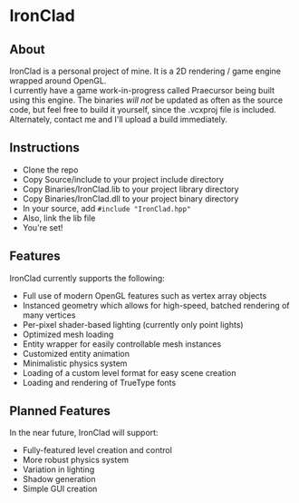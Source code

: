 IronClad
========

## About
IronClad is a personal project of mine. It is a 2D rendering / game engine wrapped around OpenGL.  
I currently have a game work-in-progress called Praecursor being built using this engine.
The binaries *will not* be updated as often as the source code, but feel free to build it yourself,
since the .vcxproj file is included. Alternately, contact me and I'll upload a build immediately.

## Instructions
* Clone the repo
* Copy Source/include to your project include directory
* Copy Binaries/IronClad.lib to your project library directory
* Copy Binaries/IronClad.dll to your project binary directory
* In your source, add `#include "IronClad.hpp"`
* Also, link the lib file
* You're set!

## Features
IronClad currently supports the following:
* Full use of modern OpenGL features such as vertex array objects
* Instanced geometry which allows for high-speed, batched rendering of many vertices
* Per-pixel shader-based lighting (currently only point lights)
* Optimized mesh loading
* Entity wrapper for easily controllable mesh instances
* Customized entity animation
* Minimalistic physics system
* Loading of a custom level format for easy scene creation
* Loading and rendering of TrueType fonts

## Planned Features
In the near future, IronClad will support:
* Fully-featured level creation and control
* More robust physics system
* Variation in lighting
* Shadow generation
* Simple GUI creation
